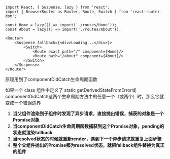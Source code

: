 ```
import React, { Suspense, lazy } from 'react';
import { BrowserRouter as Router, Route, Switch } from 'react-router-dom';

const Home = lazy(() => import('./routes/Home'));
const About = lazy(() => import('./routes/About'));

<Router>
    <Suspense fallback={<div>Loading...</div>}>
        <Switch>
            <Route exact path="/" component={Home}/>
            <Route path="/about" component={About}/>
        </Switch>
    </Suspense>
</Router>
```





原理用到了componentDidCatch生命周期函数

如果一个 class 组件中定义了 static getDerivedStateFromError或 componentDidCatch这两个生命周期方法中的任意一个（或两个）时，那么它就变成一个错误边界



1. **当父组件渲染到子组件时发现了异步请求，直接抛出错误，捕获的对象是一个Promise对象**
2. **当componentDidCatch生命周期函数捕获到这个Promise对象，pending的状态就渲染fallback**
3. **当resolved状态的时候就重新render，遇到下一个异步请求就重复上面步骤**
4. **整个父组件抛出的Promise都为resolved状态，就把fallback组件替换为真正的组件**

